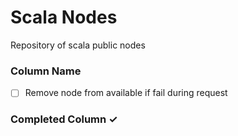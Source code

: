 # Scala Nodes
Repository of scala public nodes

### Column Name
- [ ] Remove node from available if fail during request

### Completed Column ✓
